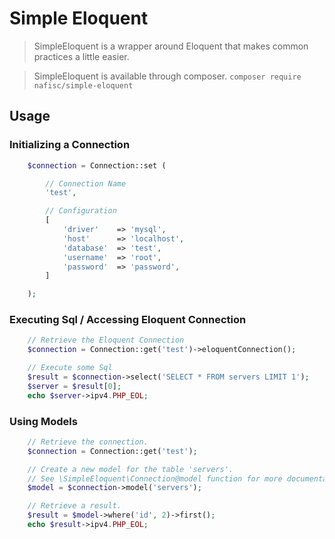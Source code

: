 # Simple Eloquent
> SimpleEloquent is a wrapper around Eloquent that makes common practices a little easier.

> SimpleEloquent is available through composer.
> `composer require nafisc/simple-eloquent`

## Usage

### Initializing a Connection

```php
    $connection = Connection::set (

        // Connection Name
        'test', 

        // Configuration
        [
            'driver'    => 'mysql',
            'host'      => 'localhost',
            'database'  => 'test',
            'username'  => 'root',
            'password'  => 'password',
        ]

    );
```

### Executing Sql / Accessing Eloquent Connection

```php
    // Retrieve the Eloquent Connection
    $connection = Connection::get('test')->eloquentConnection();

    // Execute some Sql
    $result = $connection->select('SELECT * FROM servers LIMIT 1');
    $server = $result[0];
    echo $server->ipv4.PHP_EOL;
```

### Using Models

```php
    // Retrieve the connection.
    $connection = Connection::get('test');

    // Create a new model for the table 'servers'.
    // See \SimpleEloquent\Connection@model function for more documentation.
    $model = $connection->model('servers');

    // Retrieve a result.
    $result = $model->where('id', 2)->first();
    echo $result->ipv4.PHP_EOL;
```
